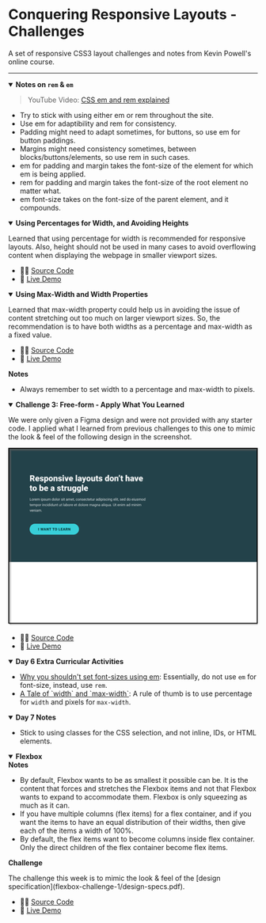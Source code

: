 <h1>Conquering Responsive Layouts - Challenges</h1>
<p>A set of responsive CSS3 layout challenges and notes from Kevin Powell's online course.</p>

<hr>

<details open>
    <summary><strong>Notes on <code>rem</code> & <code>em</code></strong></summary>
    <blockquote>YouTube Video: <a href="https://www.youtube.com/watch?v=_-aDOAMmDHI">CSS em and rem explained</a></blockquote>
    <ul>
        <li>Try to stick with using either em or rem throughout the site.</li>
        <li>Use em for adaptibility and rem for consistency.</li>
        <li>Padding might need to adapt sometimes, for buttons, so use em for button paddings.</li>
        <li>Margins might need consistency sometimes, between blocks/buttons/elements, so use rem in such cases.</li>
        <li>em for padding and margin takes the font-size of the element for which em is being applied.</li>
        <li>rem for padding and margin takes the font-size of the root element no matter what.</li>
        <li>em font-size takes on the font-size of the parent element, and it compounds.</li>
    </ul>
</details>

<details open>
    <summary><strong>Using Percentages for Width, and Avoiding Heights</strong></summary>
    <p>Learned that using percentage for width is recommended for responsive layouts. Also, height should not be used in many cases to avoid overflowing content when displaying the webpage in smaller viewport sizes.</p>
    <ul>
        <li>👨‍💻 <a href="https://github.com/jiparkdev/conquer-responsive-layouts/tree/master/percentages-width">Source Code</a></li>
        <li>🔗 <a href="https://jiparkdev.github.io/conquer-responsive-layouts/percentages-width">Live Demo</a></li>
    </ul>
</details>

<details open>
    <summary><strong>Using Max-Width and Width Properties</strong></summary>
    <p>Learned that max-width property could help us in avoiding the issue of content stretching out too much on larger viewport sizes. So, the recommendation is to have both widths as a percentage and max-width as a fixed value.</p>
    <ul>
        <li>👨‍💻 <a href="https://github.com/jiparkdev/conquer-responsive-layouts/tree/master/percentages-width">Source Code</a></li>
        <li>🔗 <a href="https://jiparkdev.github.io/conquer-responsive-layouts/max-width">Live Demo</a></li>
    </ul>
    <strong>Notes</strong>
    <ul>
        <li>Always remember to set width to a percentage and max-width to pixels.</li>
    </ul>
</details>

<details open>
    <summary><strong>Challenge 3: Free-form - Apply What You Learned</strong></summary>
    <p>We were only given a Figma design and were not provided with any starter code. I applied what I learned from previous challenges to this one to mimic the look & feel of the following design in the screenshot.</p>
    <img src="https://github.com/jiparkdev/conquer-responsive-layouts/blob/master/c3-free-form/figma-design.png" />
    <ul>
        <li>👨‍💻 <a href="https://github.com/jiparkdev/conquer-responsive-layouts/tree/master/c3-free-form">Source Code</a></li>
        <li>🔗 <a href="https://jiparkdev.github.io/conquer-responsive-layouts/c3-free-form">Live Demo</a></li>
    </ul>
</details>

<details open>
    <summary><strong>Day 6 Extra Curricular Activities</strong></summary>
    <ul>
        <li><a href="https://youtu.be/pautqDqa54I">Why you shouldn't set font-sizes using em</a>: Essentially, do not use <code>em</code> for font-size, instead, use <code>rem</code>.</li>
        <li><a href="https://css-tricks.com/tale-width-max-width">A Tale of `width` and `max-width`</a>: A rule of thumb is to use percentage for <code>width</code> and pixels for <code>max-width</code>.</li>
    </ul>
</details>

<details open>
    <summary><strong>Day 7 Notes</strong></summary>
    <ul>
        <li>Stick to using classes for the CSS selection, and not inline, IDs, or HTML elements.</li>
    </ul>
</details>

<details open>
    <summary><strong>Flexbox</strong></summary>
    <strong>Notes</strong>
    <ul>
        <li>
            By default, Flexbox wants to be as smallest it possible can be. It is the content that forces and stretches the Flexbox items and not that Flexbox wants to expand to accommodate them. Flexbox is only squeezing as much as it can.
        </li>
        <li>
            If you have multiple columns (flex items) for a flex container, and if you want the items to have an equal distribution of their widths, then give each of the items a width of 100%.
        </li>
        <li>By default, the flex items want to become columns inside flex container. Only the direct children of the flex container become flex items.</li>
    </ul>
    <div>
        <strong>Challenge</strong>
        <p>
        The challenge this week is to mimic the look & feel of the [design specification](flexbox-challenge-1/design-specs.pdf).
        </p>
        <ul>
            <li>👨‍💻 <a href="flexbox-challenge-1">Source Code</a></li>
            <li>🔗 <a href="https://jiparkdev.github.io/conquer-responsive-layouts/flexbox-challenge-1/index.html">Live Demo</a></li>
        </ul>
    </div>
</details>
